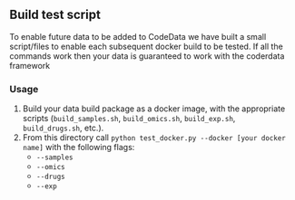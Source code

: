 ## Build test script

To enable future data to be added to CodeData we have built a small
script/files to enable each subsequent docker build to be tested. If
all the commands work then your data is guaranteed to work with the
coderdata framework

### Usage

1. Build your data build package as a docker image, with the
   appropriate scripts (`build_samples.sh`, `build_omics.sh`,
   `build_exp.sh`, `build_drugs.sh`, etc.).
2. From this directory call `python test_docker.py --docker [your
   docker name]` with the following flags:
   - `--samples`
   - `--omics`
   - `--drugs`
   - `--exp`
